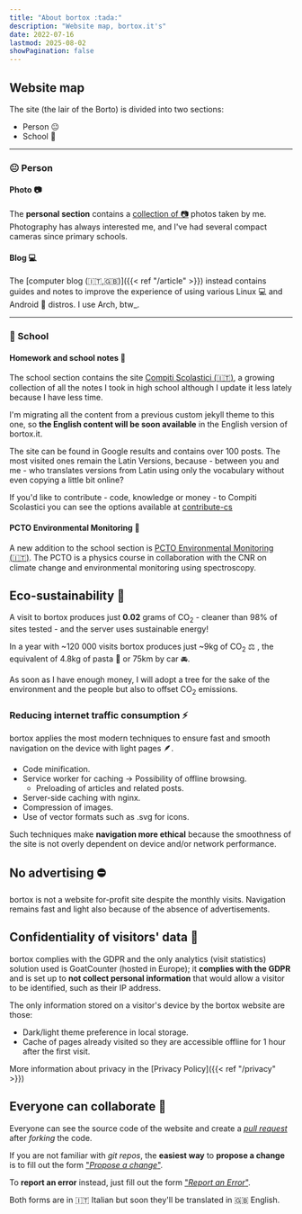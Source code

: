 ```yaml
---
title: "About bortox :tada:"
description: "Website map, bortox.it's"
date: 2022-07-16
lastmod: 2025-08-02
showPagination: false
---
```



## Website map
The site (the lair of the Borto) is divided into two sections: 
* Person :neutral_face: 
* School :school_satchel:

---
### :neutral_face: Person

#### Photo :camera:

The **personal section** contains a [collection of :camera:](https://bortox.eu) photos taken by me. Photography has always interested me, and I've had several compact cameras since primary schools.

#### Blog 💻

The [computer blog (:it:,:uk:)]({{< ref "/article" >}}) instead contains guides and notes to improve the experience of using various Linux 💻 and Android 📱 distros. I use Arch, btw_.

---
### :school_satchel: School

#### Homework and school notes :memo:

The school section contains the site [Compiti Scolastici (:it:)](https://bortox.it/Compiti-scolastici), a growing collection of all the notes I took in high school although I update it less lately because I have less time. 

I'm migrating all the content from a previous custom jekyll theme to this one, so **the English content will be soon available** in the English version of bortox.it. 


The site can be found in Google results and contains over 100 posts. The most visited ones remain the Latin Versions, because - between you and me - who translates versions from Latin using only the vocabulary without even copying a little bit online?

If you'd like to contribute - code, knowledge or money - to Compiti Scolastici you can see the options available at [contribute-cs](https://bortox.it/contribuisci-cs/)

#### PCTO Environmental Monitoring :telescope:

A new addition to the school section is [PCTO Environmental Monitoring (:it:)](https://bortox.it/posts/pcto-monitoraggio-ambientale). The PCTO is a physics course in collaboration with the CNR on climate change and environmental monitoring using spectroscopy.


## Eco-sustainability :deciduous_tree:

A visit to bortox produces just **0.02** grams of CO<sub>2</sub> - cleaner than 98% of sites tested - and the server uses sustainable energy!

<div id="wcb" class="carbonbadge"></div>
<script src="https://unpkg.com/website-carbon-badges@1.1.3/b.min.js" defer></script>

In a year with ~120 000 visits bortox produces just ~9kg of CO<sub>2</sub> :balance_scale:
, the equivalent of 4.8kg of pasta :spaghetti: or 75km by car :oncoming_automobile:.

As soon as I have enough money, I will adopt a tree for the sake of the environment and the people but also to offset CO<sub>2</sub> emissions.

### Reducing internet traffic consumption :zap:

bortox applies the most modern techniques to ensure fast and smooth navigation on the device with light pages :feather:.

* Code minification.
* Service worker for caching -> Possibility of offline browsing.
    * Preloading of articles and related posts.
* Server-side caching with nginx.
* Compression of images.
* Use of vector formats such as .svg for icons.

Such techniques make **navigation more ethical** because the smoothness of the site is not overly dependent on device and/or network performance.

## No advertising :no_entry:

bortox is not a website for-profit site despite the monthly visits. 
Navigation remains fast and light also because of the absence of advertisements.

## Confidentiality of visitors' data :eyes:

bortox complies with the GDPR and the only analytics (visit statistics) solution used is GoatCounter (hosted in Europe); it **complies with the GDPR** and is set up to **not collect personal information** that would allow a visitor to be identified, such as their IP address.

The only information stored on a visitor's device by the bortox website are those:

* Dark/light theme preference in local storage.
* Cache of pages already visited so they are accessible offline for 1 hour after the first visit.

More information about privacy in the [Privacy Policy]({{< ref "/privacy" >}})

## Everyone can collaborate :busts_in_silhouette:

Everyone can see the source code of the website and create a [_pull request_](https://docs.github.com/en/pull-requests/collaborating-with-pull-requests/proposing-changes-to-your-work-with-pull-requests/creating-a-pull-request-from-a-fork) after _forking_ the code.

If you are not familiar with _git repos_, the **easiest way** to **propose a change** is to fill out the form ["_Propose a change_"](https://bortox.it/Compiti-scolastici/proponi-modifica.html).

To **report an error** instead, just fill out the form ["_Report an Error_"](https://bortox.it/Compiti-scolastici/segnala-errore.html).

Both forms are in :it: Italian but soon they'll be translated in :uk: English.